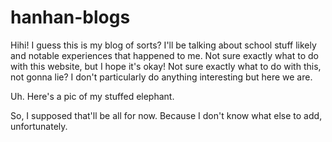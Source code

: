 # hanhan-blogs
Hihi! I guess this is my blog of sorts? I'll be talking about school stuff likely and notable experiences that happened to me. Not sure exactly what to do with this website, but I hope it's okay!
Not sure exactly what to do with this, not gonna lie? I don't particularly do anything interesting but here we are.

Uh. Here's a pic of my stuffed elephant.



So, I supposed that'll be all for now. Because I don't know what else to add, unfortunately.
